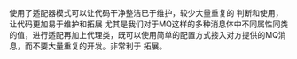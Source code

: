使用了适配器模式可以让代码干净整洁已于维护，较少大量重复的 判断和使用，让代码更加易于维护和拓展
尤其是我们对于MQ这样的多种消息体中不同属性同类的值，进行适配再加上代理类，既可以使用简单的配置方式接入对方提供的MQ消息，而不要大量重复的开发。非常利于 拓展。

